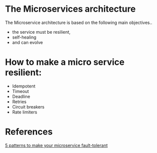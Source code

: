 # The Microservices architecture 
The Microservice architecture is based on the following main objectives.. 

* the service must be resilient, 
* self-healing 
* and can evolve


# How to make a micro service resilient:
* Idempotent
* Timeout
* Deadline
* Retries
* Circuit breakers
* Rate limiters


# References
[5 patterns to make your microservice fault-tolerant](https://itnext.io/5-patterns-to-make-your-microservice-fault-tolerant-f3a1c73547b3)

